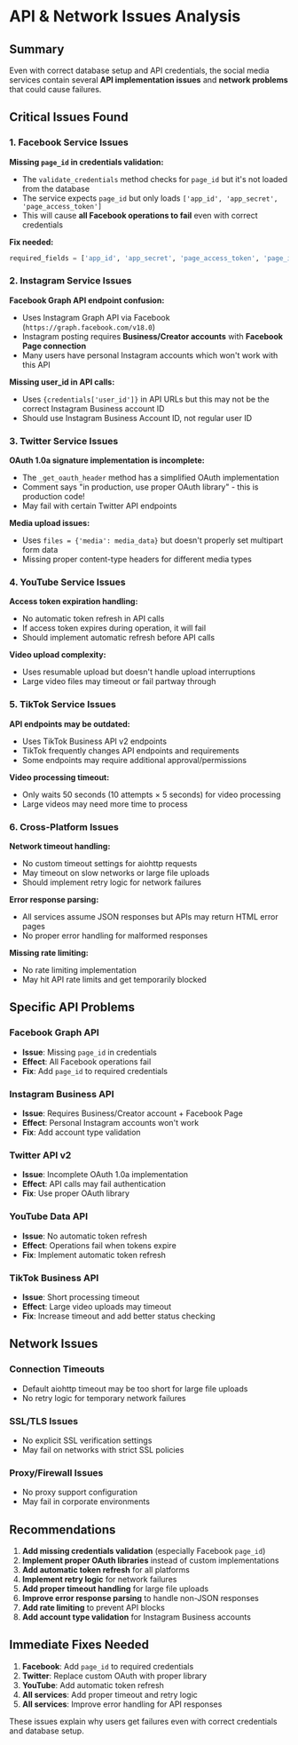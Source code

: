 # API & Network Issues Analysis

## Summary
Even with correct database setup and API credentials, the social media services contain several **API implementation issues** and **network problems** that could cause failures.

## Critical Issues Found

### 1. **Facebook Service Issues**

**Missing `page_id` in credentials validation:**
- The `validate_credentials` method checks for `page_id` but it's not loaded from the database
- The service expects `page_id` but only loads `['app_id', 'app_secret', 'page_access_token']`
- This will cause **all Facebook operations to fail** even with correct credentials

**Fix needed:**
```python
required_fields = ['app_id', 'app_secret', 'page_access_token', 'page_id']
```

### 2. **Instagram Service Issues**

**Facebook Graph API endpoint confusion:**
- Uses Instagram Graph API via Facebook (`https://graph.facebook.com/v18.0`)
- Instagram posting requires **Business/Creator accounts** with **Facebook Page connection**
- Many users have personal Instagram accounts which won't work with this API

**Missing user_id in API calls:**
- Uses `{credentials['user_id']}` in API URLs but this may not be the correct Instagram Business account ID
- Should use Instagram Business Account ID, not regular user ID

### 3. **Twitter Service Issues**

**OAuth 1.0a signature implementation is incomplete:**
- The `_get_oauth_header` method has a simplified OAuth implementation
- Comment says "in production, use proper OAuth library" - this is production code!
- May fail with certain Twitter API endpoints

**Media upload issues:**
- Uses `files = {'media': media_data}` but doesn't properly set multipart form data
- Missing proper content-type headers for different media types

### 4. **YouTube Service Issues**

**Access token expiration handling:**
- No automatic token refresh in API calls
- If access token expires during operation, it will fail
- Should implement automatic refresh before API calls

**Video upload complexity:**
- Uses resumable upload but doesn't handle upload interruptions
- Large video files may timeout or fail partway through

### 5. **TikTok Service Issues**

**API endpoints may be outdated:**
- Uses TikTok Business API v2 endpoints
- TikTok frequently changes API endpoints and requirements
- Some endpoints may require additional approval/permissions

**Video processing timeout:**
- Only waits 50 seconds (10 attempts × 5 seconds) for video processing
- Large videos may need more time to process

### 6. **Cross-Platform Issues**

**Network timeout handling:**
- No custom timeout settings for aiohttp requests
- May timeout on slow networks or large file uploads
- Should implement retry logic for network failures

**Error response parsing:**
- All services assume JSON responses but APIs may return HTML error pages
- No proper error handling for malformed responses

**Missing rate limiting:**
- No rate limiting implementation
- May hit API rate limits and get temporarily blocked

## Specific API Problems

### Facebook Graph API
- **Issue**: Missing `page_id` in credentials
- **Effect**: All Facebook operations fail
- **Fix**: Add `page_id` to required credentials

### Instagram Business API
- **Issue**: Requires Business/Creator account + Facebook Page
- **Effect**: Personal Instagram accounts won't work
- **Fix**: Add account type validation

### Twitter API v2
- **Issue**: Incomplete OAuth 1.0a implementation
- **Effect**: API calls may fail authentication
- **Fix**: Use proper OAuth library

### YouTube Data API
- **Issue**: No automatic token refresh
- **Effect**: Operations fail when tokens expire
- **Fix**: Implement automatic token refresh

### TikTok Business API
- **Issue**: Short processing timeout
- **Effect**: Large video uploads may timeout
- **Fix**: Increase timeout and add better status checking

## Network Issues

### Connection Timeouts
- Default aiohttp timeout may be too short for large file uploads
- No retry logic for temporary network failures

### SSL/TLS Issues
- No explicit SSL verification settings
- May fail on networks with strict SSL policies

### Proxy/Firewall Issues
- No proxy support configuration
- May fail in corporate environments

## Recommendations

1. **Add missing credentials validation** (especially Facebook `page_id`)
2. **Implement proper OAuth libraries** instead of custom implementations
3. **Add automatic token refresh** for all platforms
4. **Implement retry logic** for network failures
5. **Add proper timeout handling** for large file uploads
6. **Improve error response parsing** to handle non-JSON responses
7. **Add rate limiting** to prevent API blocks
8. **Add account type validation** for Instagram Business accounts

## Immediate Fixes Needed

1. **Facebook**: Add `page_id` to required credentials
2. **Twitter**: Replace custom OAuth with proper library
3. **YouTube**: Add automatic token refresh
4. **All services**: Add proper timeout and retry logic
5. **All services**: Improve error handling for API responses

These issues explain why users get failures even with correct credentials and database setup.